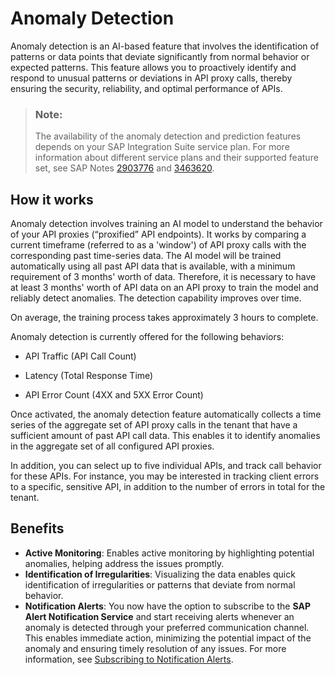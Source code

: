 <!-- loio7a4fe7d85e10416e9dd63f98ccd780b2 -->

# Anomaly Detection

Anomaly detection is an AI-based feature that involves the identification of patterns or data points that deviate significantly from normal behavior or expected patterns. This feature allows you to proactively identify and respond to unusual patterns or deviations in API proxy calls, thereby ensuring the security, reliability, and optimal performance of APIs.

> ### Note:  
> The availability of the anomaly detection and prediction features depends on your SAP Integration Suite service plan. For more information about different service plans and their supported feature set, see SAP Notes [2903776](https://me.sap.com/notes/2903776) and [3463620](https://me.sap.com/notes/3463620).



<a name="loio7a4fe7d85e10416e9dd63f98ccd780b2__section_vfx_qly_s1c"/>

## How it works

Anomaly detection involves training an AI model to understand the behavior of your API proxies \(“proxified” API endpoints\). It works by comparing a current timeframe \(referred to as a 'window'\) of API proxy calls with the corresponding past time-series data. The AI model will be trained automatically using all past API data that is available, with a minimum requirement of 3 months' worth of data. Therefore, it is necessary to have at least 3 months' worth of API data on an API proxy to train the model and reliably detect anomalies. The detection capability improves over time.

On average, the training process takes approximately 3 hours to complete.

Anomaly detection is currently offered for the following behaviors:

-   API Traffic \(API Call Count\)

-   Latency \(Total Response Time\)
-   API Error Count \(4XX and 5XX Error Count\)

Once activated, the anomaly detection feature automatically collects a time series of the aggregate set of API proxy calls in the tenant that have a sufficient amount of past API call data. This enables it to identify anomalies in the aggregate set of all configured API proxies.

In addition, you can select up to five individual APIs, and track call behavior for these APIs. For instance, you may be interested in tracking client errors to a specific, sensitive API, in addition to the number of errors in total for the tenant.



<a name="loio7a4fe7d85e10416e9dd63f98ccd780b2__section_k2y_pzp_31c"/>

## Benefits

-   **Active Monitoring**: Enables active monitoring by highlighting potential anomalies, helping address the issues promptly.
-   **Identification of Irregularities**: Visualizing the data enables quick identification of irregularities or patterns that deviate from normal behavior.
-   **Notification Alerts**: You now have the option to subscribe to the **SAP Alert Notification Service** and start receiving alerts whenever an anomaly is detected through your preferred communication channel. This enables immediate action, minimizing the potential impact of the anomaly and ensuring timely resolution of any issues. For more information, see [Subscribing to Notification Alerts](subscribing-to-notification-alerts-88e96f4.md).

